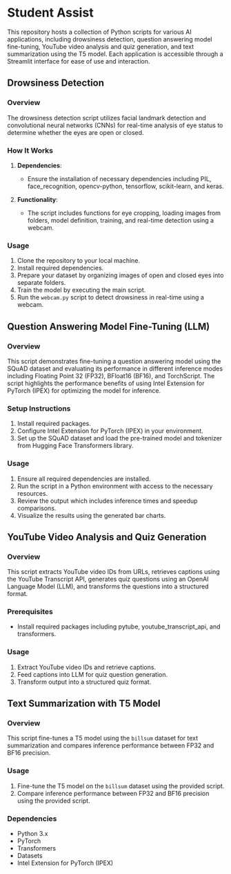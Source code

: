 

# Student Assist

This repository hosts a collection of Python scripts for various AI applications, including drowsiness detection, question answering model fine-tuning, YouTube video analysis and quiz generation, and text summarization using the T5 model. Each application is accessible through a Streamlit interface for ease of use and interaction.

## Drowsiness Detection

### Overview

The drowsiness detection script utilizes facial landmark detection and convolutional neural networks (CNNs) for real-time analysis of eye status to determine whether the eyes are open or closed.

### How It Works

1. **Dependencies**:
   - Ensure the installation of necessary dependencies including PIL, face_recognition, opencv-python, tensorflow, scikit-learn, and keras.

2. **Functionality**:
   - The script includes functions for eye cropping, loading images from folders, model definition, training, and real-time detection using a webcam.

### Usage

1. Clone the repository to your local machine.
2. Install required dependencies.
3. Prepare your dataset by organizing images of open and closed eyes into separate folders.
4. Train the model by executing the main script.
5. Run the `webcam.py` script to detect drowsiness in real-time using a webcam.

## Question Answering Model Fine-Tuning (LLM)

### Overview

This script demonstrates fine-tuning a question answering model using the SQuAD dataset and evaluating its performance in different inference modes including Floating Point 32 (FP32), BFloat16 (BF16), and TorchScript. The script highlights the performance benefits of using Intel Extension for PyTorch (IPEX) for optimizing the model for inference.

### Setup Instructions

1. Install required packages.
2. Configure Intel Extension for PyTorch (IPEX) in your environment.
3. Set up the SQuAD dataset and load the pre-trained model and tokenizer from Hugging Face Transformers library.

### Usage

1. Ensure all required dependencies are installed.
2. Run the script in a Python environment with access to the necessary resources.
3. Review the output which includes inference times and speedup comparisons.
4. Visualize the results using the generated bar charts.

## YouTube Video Analysis and Quiz Generation

### Overview

This script extracts YouTube video IDs from URLs, retrieves captions using the YouTube Transcript API, generates quiz questions using an OpenAI Language Model (LLM), and transforms the questions into a structured format.

### Prerequisites

- Install required packages including pytube, youtube_transcript_api, and transformers.

### Usage

1. Extract YouTube video IDs and retrieve captions.
2. Feed captions into LLM for quiz question generation.
3. Transform output into a structured quiz format.

## Text Summarization with T5 Model

### Overview

This script fine-tunes a T5 model using the `billsum` dataset for text summarization and compares inference performance between FP32 and BF16 precision.

### Usage

1. Fine-tune the T5 model on the `billsum` dataset using the provided script.
2. Compare inference performance between FP32 and BF16 precision using the provided script.

### Dependencies

- Python 3.x
- PyTorch
- Transformers
- Datasets
- Intel Extension for PyTorch (IPEX)
